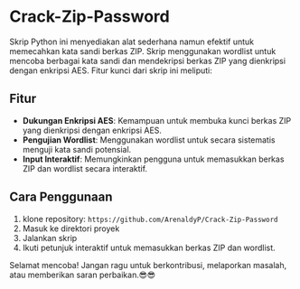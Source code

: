 # Crack-Zip-Password
Skrip Python ini menyediakan alat sederhana namun efektif untuk memecahkan kata sandi berkas ZIP. Skrip menggunakan wordlist untuk mencoba berbagai kata sandi dan mendekripsi berkas ZIP yang dienkripsi dengan enkripsi AES. Fitur kunci dari skrip ini meliputi:

## Fitur
- **Dukungan Enkripsi AES**: Kemampuan untuk membuka kunci berkas ZIP yang dienkripsi dengan enkripsi AES.
- **Pengujian Wordlist**: Menggunakan wordlist untuk secara sistematis menguji kata sandi potensial.
- **Input Interaktif**: Memungkinkan pengguna untuk memasukkan berkas ZIP dan wordlist secara interaktif.

## Cara Penggunaan
1. klone repository: `https://github.com/ArenaldyP/Crack-Zip-Password`
2. Masuk ke direktori proyek
3. Jalankan skrip
4. Ikuti petunjuk interaktif untuk memasukkan berkas ZIP dan wordlist.

Selamat mencoba! Jangan ragu untuk berkontribusi, melaporkan masalah, atau memberikan saran perbaikan.😎😎
